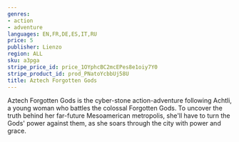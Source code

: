 ```yaml
---
genres:
- action
- adventure
languages: EN,FR,DE,ES,IT,RU
price: 5
publisher: Lienzo
region: ALL
sku: a3pga
stripe_price_id: price_1OYphcBC2mcEPes8e1oiy7Y0
stripe_product_id: prod_PNatoYcbbUj58U
title: Aztech Forgotten Gods
---
```


Aztech Forgotten Gods is the cyber-stone action-adventure following Achtli, a young woman who battles the colossal Forgotten Gods. To uncover the truth behind her far-future Mesoamerican metropolis, she'll have to turn the Gods' power against them, as she soars through the city with power and grace.